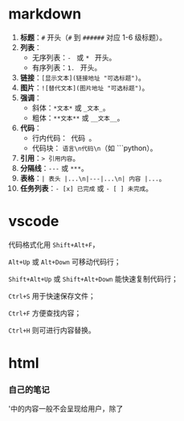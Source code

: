 # markdown

1. **标题**：`#` 开头（`#` 到 `######` 对应 1-6 级标题）。
2. **列表**：
   - 无序列表：`- ` 或 `* ` 开头。
   - 有序列表：`1. ` 开头。
3. **链接**：`[显示文本](链接地址 "可选标题")`。
4. **图片**：`![替代文本](图片地址 "可选标题")`。
5. **强调**：
   - 斜体：`*文本*` 或 `_文本_`。
   - 粗体：`**文本**` 或 `__文本__`。
6. **代码**：
   - 行内代码：` `代码` `。
   - 代码块： ```语言\n代码\n```（如 ```python）。
7. **引用**：`> 引用内容`。
8. **分隔线**：`---` 或 `***`。
9. **表格**：`| 表头 |...\n|---|...\n| 内容 |...`。
10. **任务列表**：`- [x] 已完成` 或 `- [ ] 未完成`。

# vscode

代码格式化用 `Shift+Alt+F`，

`Alt+Up` 或 `Alt+Down` 可移动代码行；

`Shift+Alt+Up` 或 `Shift+Alt+Down` 能快速复制代码行；

`Ctrl+S` 用于快速保存文件；

`Ctrl+F` 方便查找内容；

`Ctrl+H` 则可进行内容替换。

# html

### 自己的笔记

'<head>中的内容一般不会呈现给用户，除了<title>'

***<meta>是单标签<meta charset="utf-8">**,用来指定字体*****

**<link>:rel="",有stylesheet（导入css样式），icon（网页标签图标）**

| `id`    | 所有标签                         | 唯一标识符（CSS/JS选择器） |
| ------- | -------------------------------- | -------------------------- |
| `class` | 所有标签                         | 样式类名（可复用）         |
| `style` | 所有标签                         | 内联样式                   |
| `src`   | `<img>`, `<script>`, `<video>`等 | 资源路径                   |
| `href`  | `<a>`, `<link>`                  | 链接地址                   |
| `alt`   | `<img>`                          | 图片替代文本（无障碍）     |
| `title` | 大多数标签                       | 悬停提示文本               |

### label作用：

1. **扩大点击区域**
   默认情况下，只有点击表单元素（如单选按钮、复选框的小方框）才能触发交互。关联 `<label>` 后，点击标签文字也会触发对应的表单元素（如选中 / 取消复选框），大大提升了操作便捷性，尤其适合移动设备。

   示例：
   未关联 `<label>` 时，只能点击小方框；关联后，点击 "同意协议" 文字也能勾选复选框。

   ```html
   <label for="agree">
     <input type="checkbox" id="agree"> 同意协议
   </label>
   ```

2. **提升可访问性**
   屏幕阅读器会将 `<label>` 的文字与关联的表单元素关联起来，当用户聚焦到表单元素时，阅读器会朗读标签内容，帮助视力障碍用户理解输入项的含义。

3. **明确语义关联**
   通过 `<label>` 明确表单元素与描述文字的对应关系，使 HTML 结构更清晰，便于开发者维护和搜索引擎解析。

4. **避免歧义**
   对于多个相似的表单元素（如一组单选按钮），`<label>` 能清晰区分每个选项的含义，避免用户混淆。

<label>可以使用for属性关联其他标签的id属性，但是当其他标签位于label内部时可以省略

其内部一般放入input和纯文本，不要放入其他块级元素如div，和交互标签如button。

| 标签        | 核心语义                | 适用场景                                 | 关键特征                             |
| ----------- | ----------------------- | ---------------------------------------- | ------------------------------------ |
| `<section>` | 有主题的 “内容区块”     | 章节、标签页内容、表单分组、产品列表区域 | 通常包含标题，内容有明确主题         |
| `<div>`     | 无任何语义的 “容器”     | 纯样式 / 布局辅助（如包裹元素调整间距）  | 仅用于 CSS 或 JS 操作，无语义含义    |
| `<article>` | 可独立分发的 “完整内容” | 博客文章、新闻报道、评论、产品详情       | 内容可单独存在（如单独分享一篇文章） |

在 CSS 中，`position` 属性用于控制元素在页面中的**定位方式**，决定元素如何脱离正常文档流、以及基于哪个参考对象进行位置偏移。它是布局设计的核心属性之一，共有 5 个取值，不同取值对应完全不同的定位逻辑。

### 一、`position` 的 5 个取值及核心特性

| 取值       | 是否脱离文档流 | 定位参考对象                                                 | 核心用途                                           |
| ---------- | -------------- | ------------------------------------------------------------ | -------------------------------------------------- |
| `static`   | ❌ 不脱离       | 无（遵循正常文档流）                                         | 默认值，元素按 HTML 结构顺序排列                   |
| `relative` | ❌ 不脱离       | 元素自身的 “初始位置”                                        | 微调元素位置、作为绝对定位（`absolute`）的参考容器 |
| `absolute` | ✅ 完全脱离     | 最近的 “已定位祖先元素”（非 static），若无则为根元素（`<html>`） | 精准定位元素（如弹窗、悬浮菜单）                   |
| `fixed`    | ✅ 完全脱离     | 浏览器视口（viewport）                                       | 固定元素位置（如顶部导航栏、回到顶部按钮）         |
| `sticky`   | ⚠️ 半脱离       | 父容器的 “可视区域”                                          | 滚动时 “吸顶 / 吸底”（如列表标题、筛选栏）         |

# JS

### 输出

1. **alert()**

   - 功能：在浏览器顶部弹出一个模态对话框，显示指定内容
   - 特点：
     - 会中断程序执行，直到用户点击 "确定" 按钮
     - 无论传入什么类型的参数，都会先转换为字符串再显示
     - 对话框样式由浏览器决定，无法自定义
   - 用途：主要用于简单的信息提示或调试，不适合频繁使用，会影响用户体验

2. **document.write()**

   - 功能：向当前文档中写入内容，直接输出到页面上
   - 特点：
     - 写入的内容会成为 HTML 文档的一部分，可以包含 HTML 标签
     - 如果在文档加载完成后使用，会覆盖整个文档内容
     - 输出位置与脚本执行位置相关
   - 用途：通常用于页面加载过程中动态生成内容，现代开发中较少使用，一般推荐使用 DOM 操作替代

3. **console.log()**

   - 功能：向浏览器的开发者工具控制台输出内容

   - 特点：

     - 输出内容仅在开发者工具的控制台中可见，普通用户看不到
     - 可以输出各种数据类型，包括对象、数组等，不会强制转换为字符串
     - 不会影响页面展示和程序执行流程

   - 用途：主要用于开发调试，输出变量值、执行流程等信息，是开发过程中最常用的调试手段
###  数据类型

1. **Number（数字）**
   包括整数、浮点数、NaN（非数字）和 Infinity（无穷大）
   示例：`let a = 100; let b = 3.14; let c = NaN;`
   
1. **String（字符串）**
   由单引号、双引号或反引号包裹的文本
    示例：`let str1 = 'hello'; let str2 = "world"; let str3 = `JS`;`
   
2. **Boolean（布尔值）**
   只有两个值：`true`（真）和 `false`（假）
    示例：`let isTrue = true; let isFalse = false;`
   
3. **Undefined（未定义）**
   表示变量声明后未赋值时的默认值
   示例：`let x; console.log(x); // undefined`
   
4. **Null（空值）**
   表示一个空的或不存在的引用，主动赋值表示 "无值"
   示例：`let obj = null;`
   
###  let，var和const

        `var`、`let`、`const` 三者核心区别： 

   1. **作用域**：   - `var`：函数作用域   - `let`/`const`：块级作用域（`{}` 内有效）
      
   1. **变量提升**：   - `var`：声明提升，可提前访问（undefined）   - `let`/`const`：有暂时性死区，声明前访问报错 
      
   2. **赋值特性**：   - `var`/`let`：可重复赋值   - `const`：声明时必须赋值，且不可重新赋值（但对象属性可修改）
      
   3. **重复声明**：   - `var`：允许同一作用域重复声明   - `let`/`const`：同一作用域禁止重复声明 现代开发建议：优先用 `const`（常量）和 `let`（变量），避免 `var`。杂项


​           
​        
###  杂项 

`typeof` 是 JavaScript 中用于检测数据类型的运算符，语法为 `typeof 变量/值`，返回一个表示数据类型的字符串。

```html
!undefined // true

!null // true

!0 // true

!NaN // true

!"" // true

!54 // false

!'hello' // false
```

### 字符串

s.length   返回长度

s.charAt(x)   返回x位置的字符  **不存在时返回空**

s.concat(s2,s3,s4...)   连接两个字符串 

s.substring(x, y)   返回从x-y的字符

s.trim()   返回去除字符串两端空格/制表符/换行符等等

s.split(' ')   按照指定字符分割字符串，如果为空，返回单个字符

### 数组

js中数组较为自由，字符串也可以作为数组元素，还可以先定义后赋值。

a.length  返回成员数量

Array.isArray() 判断参数是不是数组

a.push()                  在数组末尾添加元素，**会改变长度**

a.pop()     删除最后一个元素



var d = new Date('January 6, 2022');
js中声明时间有很多格式，但是最后都会存储为时间戳，有函数可以从时间戳中返回时间

getTime()：返回实例距离1970年1月1日00:00:00的毫秒数

getDate()：返回实例对象对应每个月的几号（从1开始）

getDay()：返回星期几，星期日为0，星期一为1，以此类推

getYear()：返回距离1900的年数

getFullYear()：返回四位的年份

getMonth()：返回月份（0表示1月，11表示12月）

getHours()：返回小时（0-23）

getMilliseconds()：返回毫秒（0-999）

getMinutes()：返回分钟（0-59）

getSeconds()：返回秒（0-59）



**不行，先学需要的（）**

document.getElementsByTagName ()

搜索 HTML 标签名，返回符合条件的元素。它的返回值是一个类似数组对象（ HTMLCollection 实例），时反映 HTML 文档的变化。如果没有任何匹配的元素，就返回一个空集

document.getElementsByClassName()

 返回一个类似数组的对象,包括了所有class名字符合指定条件的元素，


